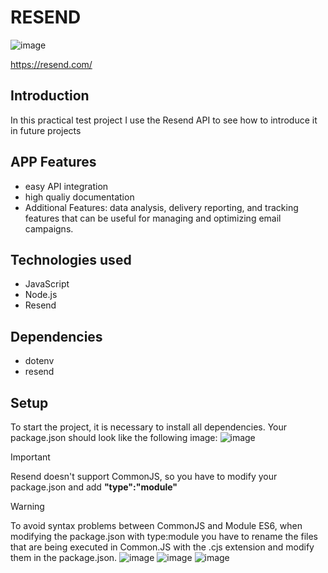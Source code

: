 

# RESEND
![image](https://github.com/Quinteroo/Resend/assets/146204443/70e45f28-5c9c-4ce6-aeb1-170c54b0cb10)

https://resend.com/

## Introduction
In this practical test project I use the Resend API to see how to introduce it in future projects

## APP Features
- easy API integration
- high qualiy documentation
- Additional Features:  data analysis, delivery reporting, and tracking features that can be useful for managing and optimizing email campaigns.

## Technologies used
- JavaScript
- Node.js
- Resend

## Dependencies
- dotenv
- resend

## Setup
To start the project, it is necessary to install all dependencies. Your package.json should look like the following image:
![image](https://github.com/Quinteroo/Resend/assets/146204443/1a8109af-7f78-490d-8178-edef75bd8a63)


>[!IMPORTANT]
> Resend doesn't support CommonJS, so you have to modify your package.json and add **"type":"module"**

>[!WARNING]
> To avoid syntax problems between CommonJS and Module ES6, when modifying the package.json with type:module you have to rename the files that are being executed in Common.JS with the .cjs extension and modify them in the package.json.
>![image](https://github.com/Quinteroo/Resend/assets/146204443/c127c57b-62a0-4dfd-9a5b-be63f8670736)
>![image](https://github.com/Quinteroo/Resend/assets/146204443/78b9d3e0-a5ed-4ce9-9600-ecda03af97de)
>![image](https://github.com/Quinteroo/Resend/assets/146204443/735ef13a-574b-4aa6-8c9d-99f0b11b0577)

